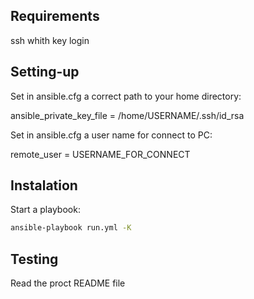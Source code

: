 ## Requirements
ssh whith key login

## Setting-up
Set in ansible.cfg a correct path to your home directory: 

ansible_private_key_file = /home/USERNAME/.ssh/id_rsa

Set in ansible.cfg a user name for connect to PC:

remote_user = USERNAME_FOR_CONNECT 

## Instalation
Start a playbook:
```sh
ansible-playbook run.yml -K
```

## Testing
Read the proct README file
